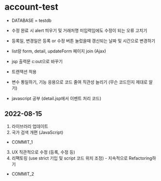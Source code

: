 # account-test

- DATABASE = testdb

- 수정 완료 시 alert 띄우기 및 거래처명 미입력임에도 수정이 되는 오류 고치기
- 등록일, 변경일은 등록 or 수정 버튼 눌렀을때 갱신되는 날짜 및 시간으로 변경하기
- list랑 form, detail, updateForm 페이지 join (Ajax)
- jsp 출력문 c:out으로 바꾸기
- 트랜잭션 적용

- 변수 통일하기, 기능 응용으로 코드 줄여 직관성 늘리기 (무슨 코드인지 제대로 알기)
- javascript 공부 (detail.jsp에서 이벤트 처리 코드)

## 2022-08-15

1. 라이브러리 업데이트
2. 국가 검색 개편 (JavaScript)
- COMMIT_1
3. UX 직관적으로 수정 (등록, 수정 등)
4. 리팩토링 (use strict 기입 및 script 코드 위치 조정) - 지속적으로 Refactoring하기
- COMMIT_2
